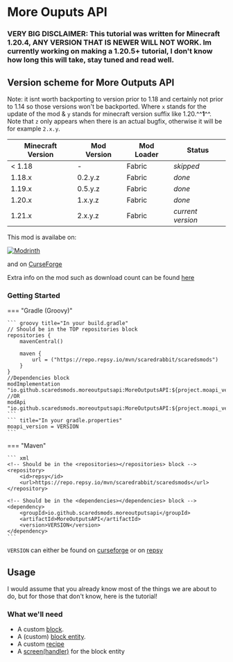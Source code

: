 # More Ouputs API

### VERY BIG DISCLAIMER: This tutorial was written for Minecraft 1.20.4, ANY VERSION THAT IS NEWER WILL NOT WORK. Im currently working on making a 1.20.5+ tutorial, I don't know how long this will take, stay tuned and read well.

## Version scheme for More Outputs API

Note: it isnt worth backporting to version prior to 1.18 and certainly not prior to 1.14 so those versions won't be backported. Where ```x``` stands for the update of the mod & ```y``` stands for minecraft version suffix like 1.20.^^**1**^^. Note that ```z``` only appears when there is an actual bugfix, otherwise it will be for example ```2.x.y```. 

Minecraft Version | Mod Version| Mod Loader | Status
------------ | ------------- | --------- |------------
< 1.18 | -  | Fabric| *skipped*
1.18.x | 0.2.y.z | Fabric | *done*
1.19.x | 0.5.y.z | Fabric | *done*
1.20.x | 1.x.y.z | Fabric | *done*
1.21.x | 2.x.y.z | Fabric | *current version*

This mod is availabe on: 

[![Modrinth](https://raw.githubusercontent.com/Prospector/badges/master/modrinth-badge-72h-padded.png)](https://modrinth.com/mod/more-outputs-api) 

and  on [CurseForge](https://www.curseforge.com/minecraft/mc-mods/more-outputs-api)

Extra info on the mod such as download count can be found [here](../more-outputs-api/extra-info.md)

### Getting Started

=== "Gradle (Groovy)"


    ``` groovy title="In your build.gradle"
    // Should be in the TOP repositories block
    repositories {
        mavenCentral()

        maven {
            url = ("https://repo.repsy.io/mvn/scaredrabbit/scaredsmods")
        }
    }
    //Dependencies block
    modImplementation "io.github.scaredsmods.moreoutputsapi:MoreOutputsAPI:${project.moapi_version}"
    //OR 
    modApi "io.github.scaredsmods.moreoutputsapi:MoreOutputsAPI:${project.moapi_version}"
    ```
    ``` title="In your gradle.properties"
    moapi_version = VERSION
    ```


=== "Maven"

    ``` xml
    <!-- Should be in the <repositories></repositories> block -->
    <repository>
        <id>repsy</id>
        <url>https://repo.repsy.io/mvn/scaredrabbit/scaredsmods</url>
    </repository>

    <!-- Should be in the <dependencies></dependencies> block -->
    <dependency>
        <groupId>io.github.scaredsmods.moreoutputsapi</groupId>
        <artifactId>MoreOutputsAPI</artifactId>
        <version>VERSION</version>
    </dependency>
    ```

```VERSION``` can either be found on [curseforge](https://www.curseforge.com/minecraft/mc-mods/more-outputs-api/files/all?page=1&pageSize=20) or on [repsy](https://repsy.io/mvn/scaredrabbit/scaredsmods/io/github/scaredsmods/moreoutputsapi/MoreOutputsAPI/)

## Usage
I would assume that you already know most of the things we are about to do, but for those that don't know, here is the tutorial!



### What we'll need

- A custom [block](../more-outputs-api/block.md).
- A (custom) [block entity](../more-outputs-api/block-entity/index.md). 
- A custom [recipe](../more-outputs-api/recipe/index.md) 
- A [screen(handler)](../more-outputs-api/screen/index.md) for the block entity

